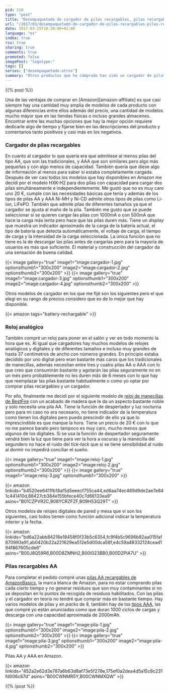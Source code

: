 ```yaml
---
pid: 218
type: "post"
title: "Desempaquetado de cargador de pilas recargables, pilas recargables AA y reloj despertador"
url: "/2017/03/desempaquetado-de-cargador-de-pilas-recargables-pilas-recargables-aa-y-reloj-despertador/"
date: 2017-03-25T10:30:00+01:00
language: "es"
index: true
rss: true
sharing: true
comments: true
promoted: false
imagePost: "logotype:"
tags: []
series: ["desempaquetado-otros"]
summary: "Otros productos que he comprado han sido un cargador de pilas recargables que admitiese los tipos AA y AAA, también he comprado unas pilas AA que he incluido en el mismo pedido."
---
```


{{% post %}}

Una de las ventajas de comprar en [Amazon][amazon-affiliate] es que casi siempre hay una cantidad muy amplia de modelos de cada producto con algunas diferencias entre ellos además del precio, una cantidad de modelos mucho mayor que en las tiendas físicas o incluso grandes almacenes. Encontrar entre las muchas opciones que hay la mejor opción requiere dedicarle algo de tiempo y fijarse bien en las descripciones del producto y comentarios tanto positivos y casi más en los negativos.

### Cargador de pilas recargables

En cuanto al cargador lo que quería era que admitiese al menos pilas del tipo AA, que son las tradicionales, y AAA que son similares pero algo más pequeñas y con algo menos de capacidad. También quería que diese algo de información al menos para saber si estaba completamente cargada. Después de ver casi todos los modelos que hay disponibles en Amazon me decidí por el modelo HXK-H2 para dos pilas con capacidad para cargar dos pilas simultáneamente e independientemente. Me gustó que no es muy caro uno 20 €, cumple con las necesidades básicas que tenía y además de los tipos de pilas AA y AAA Ni-MH y Ni-CD admite otros tipos de pilas como Li-ion, LiFePO. También que admite pilas de diferentes tamaños ya que el cargador se ajusta al maño de la pila. También me gusto que se puede seleccionar si se quieren cargar las pilas con 1000mA o con 500mA que hace la carga más lenta pero hace que las pilas duren más. Tiene un _display_ que muestra un indicador aproximado de la carga de la batería actual, el tipo de batería que detecta automáticamente, el voltaje de carga, el tiempo de carga y la intensidad de la carga seleccionada. La única función que no tiene es la de descargar las pilas antes de cargarlas pero para la mayoría de usuarios es más que suficiente. El material y construcción del cargador da una sensación de buena calidad.

{{< image
    gallery="true"
    image1="image:cargador-1.jpg" optionsthumb1="300x200"
    image2="image:cargador-2.jpg" optionsthumb2="300x200" >}}
{{< image
    gallery="true"
    image1="image:cargador-3.jpg" optionsthumb1="300x200"
    image2="image:cargador-4.jpg" optionsthumb2="300x200" >}}

Otros modelos de cargador en los que me fijé son los siguientes pero el que elegí en su rango de precios considero que es de lo mejor que hay disponible.

{{< amazon
    tags="battery-rechargable" >}}

### Reloj analógico

También compré un reloj para poner en el salón y ver en todo momento la hora que es. Al igual que cargadores hay muchos modelos de relojes analógicos y digitales y de diferentes tamaños e incluso muy grandes de hasta 37 centímetros de ancho con números grandes. En principio estaba decidido por uno digital pero eran bastante más caros que los tradicionales de manecillas, además necesitan entre tres y cuatro pilas AA o AAA con lo que creo que consumirán bastante y agotarán las pilas seguramente no en un més pero probablemente no les duren más de 6 meses con lo que hay que reemplazar las pilas bastante habitualmente o como yo optar por comprar pilas recargables y un cargador.

Por ello, finalmente me decidí por el siguiente modelo de [reloj de manecillas de BestFire](https://amzn.to/2ogaRq5) con un acabado de madera que le da un aspecto bastante noble y solo necesita una pila AA. Tiene la función de despertador y luz nocturna pero para mi caso no era necesario, no tiene indicador de la temperatura como tienen los digitales pero puedo prescindir de ello ya que lo imprescindible es que marque la hora. Tiene un precio de 20 € con lo que no me parece barato pero tampoco es muy caro, mucho menos que algunos de los digitales. Si se usa la función de despertador seguramente vendrá bien la luz que tiene para ver la hora a oscuras y la manecilla del segundero no hace el ruido del _tick-tack_ que si se tiene sensibilidad al ruido al dormir no impedirá conciliar el sueño.

{{< image
    gallery="true"
    image1="image:reloj-1.jpg" optionsthumb1="300x200"
    image2="image:reloj-2.jpg" optionsthumb2="300x200" >}}
{{< image
    gallery="true"
    image1="image:reloj-3.jpg" optionsthumb1="300x200" >}}

{{< amazon
    linkids="b4520ee6411fb18af5d5eeecf755ca44,ed6aa74ec469d9de2ae7e841c441410d,88427cb384e155bfece40c7d66133ea9"
    asins="B01CZPVR2C,B08YCRZFZF,B09HS3Q29T" >}}

Otros modelos de relojes digitales de pared y mesa que ví son los siguientes, casi todos tienen como función adicional indicar la temperatura interior y la fecha.

{{< amazon
    linkids="bd6a22abb84218e18458f0f33b5c6354,fc9f4b5c9696b82aa015faf870993e91,ab0420b22a221629ea512e5d00dca56f,e4c59a48332124cead194f867605cde6"
    asins="B00J8Q59R6,B00D8ZMNH2,B00I023BB0,B00D2PIA7U" >}}

### Pilas recargables AA

Para completar el pedido compré unas [pilas AA recargables de AmazonBasics](https://amzn.to/2nxr4tP), la marca blanca de Amazon, para no estar comprando pilas cada cierto tiempo y no generar residuos que son muy contaminantes si no se depositan en lo puntos de recogida de residuos habilitados. Con las pilas y el cargador en teoría no tendré que comprar más en bastante tiempo. Hay varios modelos de pilas y en _packs_ de 8, también hay de los [tipos AAA](https://amzn.to/2nRgS0d), las que compré yo están anunciadas como que duran 1000 ciclos de cargas y descarga con una capacidad aproximada de 2000mAh.

{{< image
    gallery="true"
    image1="image:pila-1.jpg" optionsthumb1="300x200"
    image2="image:pila-2.jpg" optionsthumb2="300x200" >}}
{{< image
    gallery="true"
    image1="image:pila-3.jpg" optionsthumb1="300x200"
    image2="image:pila-4.jpg" optionsthumb2="300x200" >}}

Pilas AA y AAA en Amazon.

{{< amazon
    linkids="452a2e62d3e787a6b63d8af73e5f278e,175ef0a2dea4d5a15c8c231fd006c67d"
    asins="B00CWNMR5Y,B00CWNMXQW" >}}

{{% /post %}}
